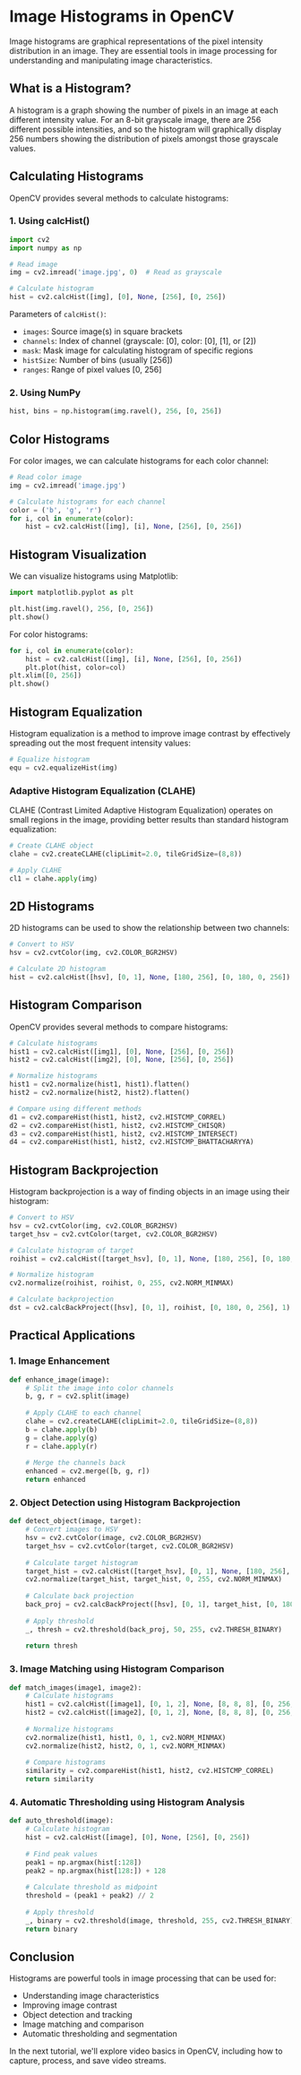 # Image Histograms in OpenCV

Image histograms are graphical representations of the pixel intensity distribution in an image. They are essential tools in image processing for understanding and manipulating image characteristics.

## What is a Histogram?

A histogram is a graph showing the number of pixels in an image at each different intensity value. For an 8-bit grayscale image, there are 256 different possible intensities, and so the histogram will graphically display 256 numbers showing the distribution of pixels amongst those grayscale values.

## Calculating Histograms

OpenCV provides several methods to calculate histograms:

### 1. Using calcHist()

```python
import cv2
import numpy as np

# Read image
img = cv2.imread('image.jpg', 0)  # Read as grayscale

# Calculate histogram
hist = cv2.calcHist([img], [0], None, [256], [0, 256])
```

Parameters of `calcHist()`:
- `images`: Source image(s) in square brackets
- `channels`: Index of channel (grayscale: [0], color: [0], [1], or [2])
- `mask`: Mask image for calculating histogram of specific regions
- `histSize`: Number of bins (usually [256])
- `ranges`: Range of pixel values [0, 256]

### 2. Using NumPy

```python
hist, bins = np.histogram(img.ravel(), 256, [0, 256])
```

## Color Histograms

For color images, we can calculate histograms for each color channel:

```python
# Read color image
img = cv2.imread('image.jpg')

# Calculate histograms for each channel
color = ('b', 'g', 'r')
for i, col in enumerate(color):
    hist = cv2.calcHist([img], [i], None, [256], [0, 256])
```

## Histogram Visualization

We can visualize histograms using Matplotlib:

```python
import matplotlib.pyplot as plt

plt.hist(img.ravel(), 256, [0, 256])
plt.show()
```

For color histograms:

```python
for i, col in enumerate(color):
    hist = cv2.calcHist([img], [i], None, [256], [0, 256])
    plt.plot(hist, color=col)
plt.xlim([0, 256])
plt.show()
```

## Histogram Equalization

Histogram equalization is a method to improve image contrast by effectively spreading out the most frequent intensity values:

```python
# Equalize histogram
equ = cv2.equalizeHist(img)
```

### Adaptive Histogram Equalization (CLAHE)

CLAHE (Contrast Limited Adaptive Histogram Equalization) operates on small regions in the image, providing better results than standard histogram equalization:

```python
# Create CLAHE object
clahe = cv2.createCLAHE(clipLimit=2.0, tileGridSize=(8,8))

# Apply CLAHE
cl1 = clahe.apply(img)
```

## 2D Histograms

2D histograms can be used to show the relationship between two channels:

```python
# Convert to HSV
hsv = cv2.cvtColor(img, cv2.COLOR_BGR2HSV)

# Calculate 2D histogram
hist = cv2.calcHist([hsv], [0, 1], None, [180, 256], [0, 180, 0, 256])
```

## Histogram Comparison

OpenCV provides several methods to compare histograms:

```python
# Calculate histograms
hist1 = cv2.calcHist([img1], [0], None, [256], [0, 256])
hist2 = cv2.calcHist([img2], [0], None, [256], [0, 256])

# Normalize histograms
hist1 = cv2.normalize(hist1, hist1).flatten()
hist2 = cv2.normalize(hist2, hist2).flatten()

# Compare using different methods
d1 = cv2.compareHist(hist1, hist2, cv2.HISTCMP_CORREL)
d2 = cv2.compareHist(hist1, hist2, cv2.HISTCMP_CHISQR)
d3 = cv2.compareHist(hist1, hist2, cv2.HISTCMP_INTERSECT)
d4 = cv2.compareHist(hist1, hist2, cv2.HISTCMP_BHATTACHARYYA)
```

## Histogram Backprojection

Histogram backprojection is a way of finding objects in an image using their histogram:

```python
# Convert to HSV
hsv = cv2.cvtColor(img, cv2.COLOR_BGR2HSV)
target_hsv = cv2.cvtColor(target, cv2.COLOR_BGR2HSV)

# Calculate histogram of target
roihist = cv2.calcHist([target_hsv], [0, 1], None, [180, 256], [0, 180, 0, 256])

# Normalize histogram
cv2.normalize(roihist, roihist, 0, 255, cv2.NORM_MINMAX)

# Calculate backprojection
dst = cv2.calcBackProject([hsv], [0, 1], roihist, [0, 180, 0, 256], 1)
```

## Practical Applications

### 1. Image Enhancement

```python
def enhance_image(image):
    # Split the image into color channels
    b, g, r = cv2.split(image)
    
    # Apply CLAHE to each channel
    clahe = cv2.createCLAHE(clipLimit=2.0, tileGridSize=(8,8))
    b = clahe.apply(b)
    g = clahe.apply(g)
    r = clahe.apply(r)
    
    # Merge the channels back
    enhanced = cv2.merge([b, g, r])
    return enhanced
```

### 2. Object Detection using Histogram Backprojection

```python
def detect_object(image, target):
    # Convert images to HSV
    hsv = cv2.cvtColor(image, cv2.COLOR_BGR2HSV)
    target_hsv = cv2.cvtColor(target, cv2.COLOR_BGR2HSV)
    
    # Calculate target histogram
    target_hist = cv2.calcHist([target_hsv], [0, 1], None, [180, 256], [0, 180, 0, 256])
    cv2.normalize(target_hist, target_hist, 0, 255, cv2.NORM_MINMAX)
    
    # Calculate back projection
    back_proj = cv2.calcBackProject([hsv], [0, 1], target_hist, [0, 180, 0, 256], 1)
    
    # Apply threshold
    _, thresh = cv2.threshold(back_proj, 50, 255, cv2.THRESH_BINARY)
    
    return thresh
```

### 3. Image Matching using Histogram Comparison

```python
def match_images(image1, image2):
    # Calculate histograms
    hist1 = cv2.calcHist([image1], [0, 1, 2], None, [8, 8, 8], [0, 256, 0, 256, 0, 256])
    hist2 = cv2.calcHist([image2], [0, 1, 2], None, [8, 8, 8], [0, 256, 0, 256, 0, 256])
    
    # Normalize histograms
    cv2.normalize(hist1, hist1, 0, 1, cv2.NORM_MINMAX)
    cv2.normalize(hist2, hist2, 0, 1, cv2.NORM_MINMAX)
    
    # Compare histograms
    similarity = cv2.compareHist(hist1, hist2, cv2.HISTCMP_CORREL)
    return similarity
```

### 4. Automatic Thresholding using Histogram Analysis

```python
def auto_threshold(image):
    # Calculate histogram
    hist = cv2.calcHist([image], [0], None, [256], [0, 256])
    
    # Find peak values
    peak1 = np.argmax(hist[:128])
    peak2 = np.argmax(hist[128:]) + 128
    
    # Calculate threshold as midpoint
    threshold = (peak1 + peak2) // 2
    
    # Apply threshold
    _, binary = cv2.threshold(image, threshold, 255, cv2.THRESH_BINARY)
    return binary
```

## Conclusion

Histograms are powerful tools in image processing that can be used for:
- Understanding image characteristics
- Improving image contrast
- Object detection and tracking
- Image matching and comparison
- Automatic thresholding and segmentation

In the next tutorial, we'll explore video basics in OpenCV, including how to capture, process, and save video streams.